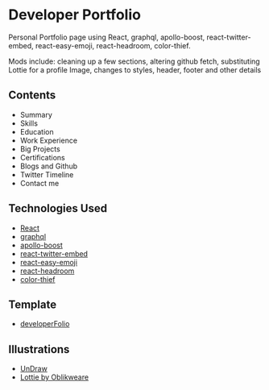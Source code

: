 # Developer Portfolio

Personal Portfolio page using React, graphql, apollo-boost, react-twitter-embed, react-easy-emoji, react-headroom, color-thief.

Mods include: cleaning up a few sections, altering github fetch, substituting Lottie for a profile Image, changes to styles, header, footer and other details

## Contents
- Summary
- Skills
- Education
- Work Experience
- Big Projects
- Certifications
- Blogs and Github
- Twitter Timeline
- Contact me

## Technologies Used 

- [React](https://reactjs.org/)
- [graphql](https://graphql.org/)
- [apollo-boost](https://www.apollographql.com/docs/react/get-started/)
- [react-twitter-embed](https://github.com/saurabhnemade/react-twitter-embed)
- [react-easy-emoji](https://github.com/appfigures/react-easy-emoji)
- [react-headroom](https://github.com/KyleAMathews/react-headroom)
- [color-thief](https://github.com/lokesh/color-thief)

## Template 

- [developerFolio](https://github.com/saadpasta/developerFolio)

## Illustrations
- [UnDraw](https://undraw.co/illustrations)
- [Lottie by Oblikweare](https://lottiefiles.com/oblikweare)
